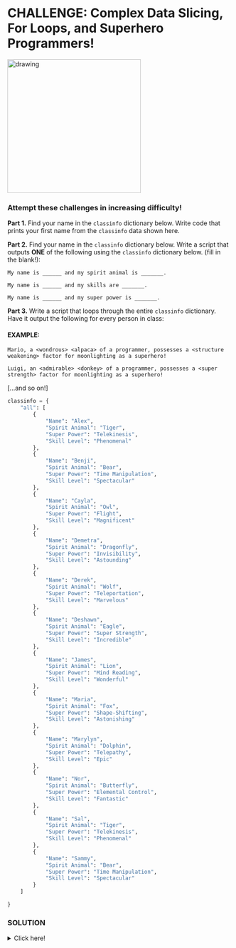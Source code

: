# CHALLENGE: Complex Data Slicing, For Loops, and Superhero Programmers!

<img src="https://simpleprogrammer.com/wp-content/uploads/2019/04/programmer-hero.png" alt="drawing" width="300"/>

### Attempt these challenges in increasing difficulty!

**Part 1.** Find your name in the `classinfo` dictionary below. Write code that prints your first name from the `classinfo` data shown here.

**Part 2.** Find your name in the `classinfo` dictionary below.  Write a script that outputs **ONE** of the following using the `classinfo` dictionary below. (fill in the blank!):

	My name is ______ and my spirit animal is _______.

	My name is ______ and my skills are _______.

	My name is ______ and my super power is _______.


**Part 3.** Write a script that loops through the entire `classinfo` dictionary. Have it output the following for every person in class:

#### EXAMPLE:
	

    Mario, a <wondrous> <alpaca> of a programmer, possesses a <structure weakening> factor for moonlighting as a superhero!
    
    Luigi, an <admirable> <donkey> of a programmer, possesses a <super strength> factor for moonlighting as a superhero!

[...and so on!]

```python
classinfo = {
    "all": [
	    {
	        "Name": "Alex",
	        "Spirit Animal": "Tiger",
	        "Super Power": "Telekinesis",
	        "Skill Level": "Phenomenal"
	    },
	    {
	        "Name": "Benji",
	        "Spirit Animal": "Bear",
	        "Super Power": "Time Manipulation",
	        "Skill Level": "Spectacular"
	    },
	    {
	        "Name": "Cayla",
	        "Spirit Animal": "Owl",
	        "Super Power": "Flight",
	        "Skill Level": "Magnificent"
	    },
	    {
	        "Name": "Demetra",
	        "Spirit Animal": "Dragonfly",
	        "Super Power": "Invisibility",
	        "Skill Level": "Astounding"
	    },
	    {
	        "Name": "Derek",
	        "Spirit Animal": "Wolf",
	        "Super Power": "Teleportation",
	        "Skill Level": "Marvelous"
	    },
	    {
	        "Name": "Deshawn",
	        "Spirit Animal": "Eagle",
	        "Super Power": "Super Strength",
	        "Skill Level": "Incredible"
	    },
	    {
	        "Name": "James",
	        "Spirit Animal": "Lion",
	        "Super Power": "Mind Reading",
	        "Skill Level": "Wonderful"
	    },
	    {
	        "Name": "Maria",
	        "Spirit Animal": "Fox",
	        "Super Power": "Shape-Shifting",
	        "Skill Level": "Astonishing"
	    },
	    {
	        "Name": "Marylyn",
	        "Spirit Animal": "Dolphin",
	        "Super Power": "Telepathy",
	        "Skill Level": "Epic"
	    },
	    {
	        "Name": "Nor",
	        "Spirit Animal": "Butterfly",
	        "Super Power": "Elemental Control",
	        "Skill Level": "Fantastic"
	    },
	    {
	        "Name": "Sal",
	        "Spirit Animal": "Tiger",
	        "Super Power": "Telekinesis",
	        "Skill Level": "Phenomenal"
	    },
	    {
	        "Name": "Sammy",
	        "Spirit Animal": "Bear",
	        "Super Power": "Time Manipulation",
	        "Skill Level": "Spectacular"
	    }
	]

}
```


### SOLUTION

<details>
<summary>Click here!</summary>
	
```python
# parts 1 and 2
name= classinfo["all"][2]["name"]
power= classinfo["all"][2]["super power"]

print(name, "has the power of", power)

# part 3
for x in classinfo["all"]:
    name= x["name"]
    skill= x["skill level"]
    power= x["super power"]
    animal= x["spirit animal"]

    # Mario, a <wondrous> <alpaca> of a programmer, possesses a <structure weakening> factor for moonlighting as a superhero!
    print(f"{name}, a {skill} {animal} of a programmer, possesses a {power} factor for moonlighting as a superhero!")
```

</details>
